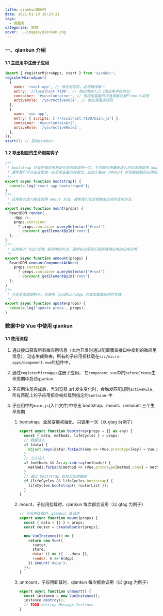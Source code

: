 ```yaml
---
title: qiankun微服务
date: 2021-01-10 10:20:21
tags:
  - 微服务
categories: 前端
cover: ../images/qiankun.png
---
```


### 一、qiankun 介绍

#### 1.1 主应用中注册子应用

```javascript
import { registerMicroApps, start } from 'qiankun';
registerMicroApps([
  {
    name: 'react app', // 微应用名称，必须确保唯一
    entry: '//localhost:7100', // 微应用的入口（微应用项目地址）
    container: '#yourContainer', // 微应用容器节点选择器或者Element实例
    activeRule: '/yourActiveRule', // 微应用激活规则
  },
  {
    name: 'vue app',
    entry: { scripts: ['//localhost:7100/main.js'] },
    container: '#yourContainer2',
    activeRule: '/yourActiveRule2',
  },
]);
start(); // 启动qiankun
```

#### 1.2 导出相应的生命周期钩子

```javascript
/**
 * bootstrap 只会在微应用初始化的时候调用一次，下次微应用重新进入时会直接调用 mount 钩子，不会再重复触发 bootstrap。
 * 通常我们可以在这里做一些全局变量的初始化，比如不会在 unmount 阶段被销毁的应用级别的缓存等。
 */
export async function bootstrap() {
  console.log('react app bootstraped');
}
/**
 * 应用每次进入都会调用 mount 方法，通常我们在这里触发应用的渲染方法
 */
export async function mount(props) {
  ReactDOM.render(
    <App />,
    props.container
      ? props.container.querySelector('#root')
      : document.getElementById('root')
  );
}
/**
 * 应用每次 切出/卸载 会调用的方法，通常在这里我们会卸载微应用的应用实例
 */
export async function unmount(props) {
  ReactDOM.unmountComponentAtNode(
    props.container
      ? props.container.querySelector('#root')
      : document.getElementById('root')
  );
}
/**
 * 可选生命周期钩子，仅使用 loadMicroApp 方式加载微应用时生效
 */
export async function update(props) {
  console.log('update props', props);
}
```

### 数据中台 Vue 中使用 qiankun

#### 1.1 使用流程

1. 通过接口获取所有微应用信息（本地开发时通过配置覆盖接口中拿到的微应用信息），动态生成路由，所有的子应用都挂载在`src/micro-apps/component.vue`的组件中，

2. 通过`registerMicroApps`注册子应用， 在`component.vue`中的`beforeCreate`生命周期中启动`qiankun`

3. 子应用注册完成后，当浏览器 url 发生变化时，会触发匹配规则`activeRule`，所有匹配上的子应用都会被挂载到指定的`container`中

4. 子应用中的`main.js`(入口文件)中导出 bootstrap、mount、unmount 三个生命周期

   1. bootstrap，全局变量初始化，只调用一次（以 gtag 为例子）

      ```javascript
      export async function bootstrap(props = {} as any) {
        const { data, methods, lifeCycles } = props;
        // 数据注入
        if (data) {
          Object.keys(data).forEach(key => (Vue.prototype[key] = Vue.prototype["$" + key] = data[key]));
        }
        // 方法注入
        if (methods && Array.isArray(methods)) {
          methods.forEach(method => (Vue.prototype[method.name] = method[method.name]));
        }
        // 通过 bootstrap 告知父应用路由
        if (lifeCycles && lifeCycles.bootstrap) {
          lifeCycles.bootstrap({ routerList });
        }
      }
      ```

   2. mount，子应用挂载时，qiankun 每次都会调用（以 gtag 为例子）

      ```javascript
      // 子应用挂载时，qiankun 会调用
      export async function mount(props) {
        const { data = {} } = props;
        const router = createRouter(props);

        new VueInstance(() => {
          return new Vue({
            router,
            store,
            data: () => ({ ...data }),
            render: h => h(App),
          }).$mount('#app');
        });
      }
      ```

   3. unmount，子应用卸载时，qiankun 每次都会调用（以 gtag 为例子）

      ```javascript
      export async function unmount() {
        const instance = new VueInstance();
        instance.destroy();
        // TODO destroy Message Instance
      }
      ```
